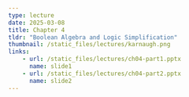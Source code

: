 ```yaml
---
type: lecture
date: 2025-03-08
title: Chapter 4
tldr: "Boolean Algebra and Logic Simplification"
thumbnail: /static_files/lectures/karnaugh.png
links:
    - url: /static_files/lectures/ch04-part1.pptx
      name: slide1
    - url: /static_files/lectures/ch04-part2.pptx
      name: slide2
---
```

